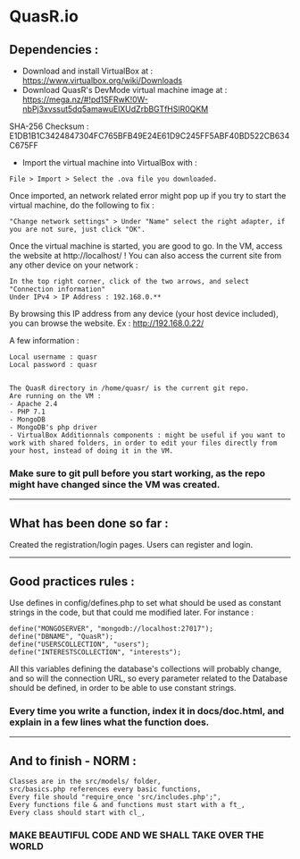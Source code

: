 # QuasR.io

## Dependencies :

- Download and install VirtualBox at : https://www.virtualbox.org/wiki/Downloads
- Download QuasR's DevMode virtual machine image at : https://mega.nz/#!pd1SFRwK!0W-nbPj3xvssut5dq5amawuElXUdZrbBGTfHSlR0QKM

SHA-256 Checksum : E1DB1B1C3424847304FC765BFB49E24E61D9C245FF5ABF40BD522CB634C675FF
- Import the virtual machine into VirtualBox with :

```
File > Import > Select the .ova file you downloaded.
```

Once imported, an network related error might pop up if you try to start the virtual machine, do the following to fix :

```
"Change network settings" > Under "Name" select the right adapter, if you are not sure, just click "OK".
```

Once the virtual machine is started, you are good to go. In the VM, access the website at http://localhost/ ! 
You can also access the current site from any other device on your network : 

```
In the top right corner, click of the two arrows, and select "Connection information"
Under IPv4 > IP Address : 192.168.0.**
```

By browsing this IP address from any device (your host device included), you can browse the website. Ex : http://192.168.0.22/


A few information :

```
Local username : quasr
Local password : quasr


The QuasR directory in /home/quasr/ is the current git repo.
Are running on the VM :
- Apache 2.4
- PHP 7.1
- MongoDB
- MongoDB's php driver
- VirtualBox Additionnals components : might be useful if you want to work with shared folders, in order to edit your files directly from your host, instead of doing it in the VM. 
``` 
### Make sure to git pull before you start working, as the repo might have changed since the VM was created.

____________________________________

## What has been done so far :

Created the registration/login pages.
Users can register and login.

____________________________________

## Good practices rules :

Use defines in config/defines.php to set what should be used as constant strings in the code, but that could me modified later.
For instance :

```
define("MONGOSERVER", "mongodb://localhost:27017");
define("DBNAME", "QuasR");
define("USERSCOLLECTION", "users");
define("INTERESTSCOLLECTION", "interests");
```

All this variables defining the database's collections will probably change, and so will the connection URL, so every parameter related to the Database should be defined, in order to be able to use constant strings.

### Every time you write a function, index it in docs/doc.html, and explain in a few lines what the function does.

____________________________________

## And to finish - NORM :

```
Classes are in the src/models/ folder,
src/basics.php references every basic functions,
Every file should "require_once 'src/includes.php';",
Every functions file & and functions must start with a ft_,
Every class should start with cl_,
```
### MAKE BEAUTIFUL CODE AND WE SHALL TAKE OVER THE WORLD
